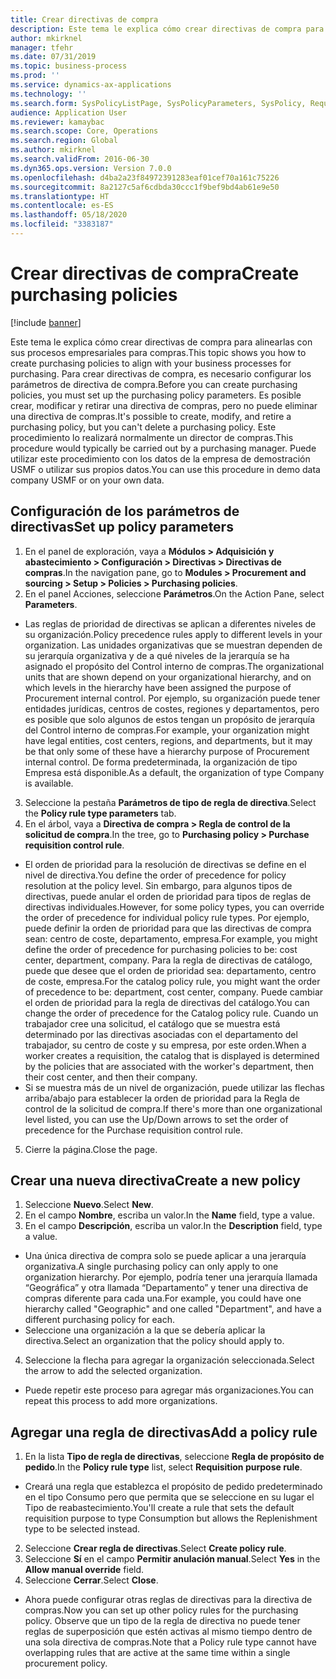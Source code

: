 ```yaml
---
title: Crear directivas de compra
description: Este tema le explica cómo crear directivas de compra para alinearlas con sus procesos empresariales para compras.
author: mkirknel
manager: tfehr
ms.date: 07/31/2019
ms.topic: business-process
ms.prod: ''
ms.service: dynamics-ax-applications
ms.technology: ''
ms.search.form: SysPolicyListPage, SysPolicyParameters, SysPolicy, RequisitionPurposeRule
audience: Application User
ms.reviewer: kamaybac
ms.search.scope: Core, Operations
ms.search.region: Global
ms.author: mkirknel
ms.search.validFrom: 2016-06-30
ms.dyn365.ops.version: Version 7.0.0
ms.openlocfilehash: d4ba2a23f84972391283eaf01cef70a161c75226
ms.sourcegitcommit: 8a2127c5af6cdbda30ccc1f9bef9bd4ab61e9e50
ms.translationtype: HT
ms.contentlocale: es-ES
ms.lasthandoff: 05/18/2020
ms.locfileid: "3383187"
---
```

# <a name="create-purchasing-policies"></a><span data-ttu-id="e21f2-103">Crear directivas de compra</span><span class="sxs-lookup"><span data-stu-id="e21f2-103">Create purchasing policies</span></span>

[!include [banner](../../includes/banner.md)]

<span data-ttu-id="e21f2-104">Este tema le explica cómo crear directivas de compra para alinearlas con sus procesos empresariales para compras.</span><span class="sxs-lookup"><span data-stu-id="e21f2-104">This topic shows you how to create purchasing policies to align with your business processes for purchasing.</span></span> <span data-ttu-id="e21f2-105">Para crear directivas de compra, es necesario configurar los parámetros de directiva de compra.</span><span class="sxs-lookup"><span data-stu-id="e21f2-105">Before you can create purchasing policies, you must set up the purchasing policy parameters.</span></span> <span data-ttu-id="e21f2-106">Es posible crear, modificar y retirar una directiva de compras, pero no puede eliminar una directiva de compras.</span><span class="sxs-lookup"><span data-stu-id="e21f2-106">It's possible to create, modify, and retire a purchasing policy, but you can't delete a purchasing policy.</span></span> <span data-ttu-id="e21f2-107">Este procedimiento lo realizará normalmente un director de compras.</span><span class="sxs-lookup"><span data-stu-id="e21f2-107">This procedure would typically be carried out by a purchasing manager.</span></span> <span data-ttu-id="e21f2-108">Puede utilizar este procedimiento con los datos de la empresa de demostración USMF o utilizar sus propios datos.</span><span class="sxs-lookup"><span data-stu-id="e21f2-108">You can use this procedure in demo data company USMF or on your own data.</span></span>


## <a name="set-up-policy-parameters"></a><span data-ttu-id="e21f2-109">Configuración de los parámetros de directivas</span><span class="sxs-lookup"><span data-stu-id="e21f2-109">Set up policy parameters</span></span>
1. <span data-ttu-id="e21f2-110">En el panel de exploración, vaya a **Módulos > Adquisición y abastecimiento > Configuración > Directivas > Directivas de compras**.</span><span class="sxs-lookup"><span data-stu-id="e21f2-110">In the navigation pane, go to **Modules > Procurement and sourcing > Setup > Policies > Purchasing policies**.</span></span>
2. <span data-ttu-id="e21f2-111">En el panel Acciones, seleccione **Parámetros**.</span><span class="sxs-lookup"><span data-stu-id="e21f2-111">On the Action Pane, select **Parameters**.</span></span>
- <span data-ttu-id="e21f2-112">Las reglas de prioridad de directivas se aplican a diferentes niveles de su organización.</span><span class="sxs-lookup"><span data-stu-id="e21f2-112">Policy precedence rules apply to different levels in your organization.</span></span> <span data-ttu-id="e21f2-113">Las unidades organizativas que se muestran dependen de su jerarquía organizativa y de a qué niveles de la jerarquía se ha asignado el propósito del Control interno de compras.</span><span class="sxs-lookup"><span data-stu-id="e21f2-113">The organizational units that are shown depend on your organizational hierarchy, and on which levels in the hierarchy have been assigned the purpose of Procurement internal control.</span></span> <span data-ttu-id="e21f2-114">Por ejemplo, su organización puede tener entidades jurídicas, centros de costes, regiones y departamentos, pero es posible que solo algunos de estos tengan un propósito de jerarquía del Control interno de compras.</span><span class="sxs-lookup"><span data-stu-id="e21f2-114">For example, your organization might have legal entities, cost centers, regions, and departments, but it may be that only some of these have a hierarchy purpose of Procurement internal control.</span></span> <span data-ttu-id="e21f2-115">De forma predeterminada, la organización de tipo Empresa está disponible.</span><span class="sxs-lookup"><span data-stu-id="e21f2-115">As a default, the organization of type Company is available.</span></span>  
3. <span data-ttu-id="e21f2-116">Seleccione la pestaña **Parámetros de tipo de regla de directiva**.</span><span class="sxs-lookup"><span data-stu-id="e21f2-116">Select the **Policy rule type parameters** tab.</span></span>
4. <span data-ttu-id="e21f2-117">En el árbol, vaya a **Directiva de compra > Regla de control de la solicitud de compra**.</span><span class="sxs-lookup"><span data-stu-id="e21f2-117">In the tree, go to **Purchasing policy > Purchase requisition control rule**.</span></span>
- <span data-ttu-id="e21f2-118">El orden de prioridad para la resolución de directivas se define en el nivel de directiva.</span><span class="sxs-lookup"><span data-stu-id="e21f2-118">You define the order of precedence for policy resolution at the policy level.</span></span> <span data-ttu-id="e21f2-119">Sin embargo, para algunos tipos de directivas, puede anular el orden de prioridad para tipos de reglas de directivas individuales.</span><span class="sxs-lookup"><span data-stu-id="e21f2-119">However, for some policy types, you can override the order of precedence for individual policy rule types.</span></span> <span data-ttu-id="e21f2-120">Por ejemplo, puede definir la orden de prioridad para que las directivas de compra sean: centro de coste, departamento, empresa.</span><span class="sxs-lookup"><span data-stu-id="e21f2-120">For example, you might define the order of precedence for purchasing policies to be: cost center, department, company.</span></span> <span data-ttu-id="e21f2-121">Para la regla de directivas de catálogo, puede que desee que el orden de prioridad sea: departamento, centro de coste, empresa.</span><span class="sxs-lookup"><span data-stu-id="e21f2-121">For the catalog policy rule, you might want the order of precedence to be: department, cost center, company.</span></span> <span data-ttu-id="e21f2-122">Puede cambiar el orden de prioridad para la regla de directivas del catálogo.</span><span class="sxs-lookup"><span data-stu-id="e21f2-122">You can change the order of precedence for the Catalog policy rule.</span></span> <span data-ttu-id="e21f2-123">Cuando un trabajador cree una solicitud, el catálogo que se muestra está determinado por las directivas asociadas con el departamento del trabajador, su centro de coste y su empresa, por este orden.</span><span class="sxs-lookup"><span data-stu-id="e21f2-123">When a worker creates a requisition, the catalog that is displayed is determined by the policies that are associated with the worker's department, then their cost center, and then their company.</span></span>  
- <span data-ttu-id="e21f2-124">Si se muestra más de un nivel de organización, puede utilizar las flechas arriba/abajo para establecer la orden de prioridad para la Regla de control de la solicitud de compra.</span><span class="sxs-lookup"><span data-stu-id="e21f2-124">If there's more than one organizational level listed, you can use the Up/Down arrows to set the order of precedence for the Purchase requisition control rule.</span></span>  
5. <span data-ttu-id="e21f2-125">Cierre la página.</span><span class="sxs-lookup"><span data-stu-id="e21f2-125">Close the page.</span></span>

## <a name="create-a-new-policy"></a><span data-ttu-id="e21f2-126">Crear una nueva directiva</span><span class="sxs-lookup"><span data-stu-id="e21f2-126">Create a new policy</span></span>
1. <span data-ttu-id="e21f2-127">Seleccione **Nuevo**.</span><span class="sxs-lookup"><span data-stu-id="e21f2-127">Select **New**.</span></span>
2. <span data-ttu-id="e21f2-128">En el campo **Nombre**, escriba un valor.</span><span class="sxs-lookup"><span data-stu-id="e21f2-128">In the **Name** field, type a value.</span></span>
3. <span data-ttu-id="e21f2-129">En el campo **Descripción**, escriba un valor.</span><span class="sxs-lookup"><span data-stu-id="e21f2-129">In the **Description** field, type a value.</span></span>
- <span data-ttu-id="e21f2-130">Una única directiva de compra solo se puede aplicar a una jerarquía organizativa.</span><span class="sxs-lookup"><span data-stu-id="e21f2-130">A single purchasing policy can only apply to one organization hierarchy.</span></span> <span data-ttu-id="e21f2-131">Por ejemplo, podría tener una jerarquía llamada “Geográfica” y otra llamada “Departamento” y tener una directiva de compras diferente para cada una.</span><span class="sxs-lookup"><span data-stu-id="e21f2-131">For example, you could have one hierarchy called "Geographic" and one called "Department", and have a different purchasing policy for each.</span></span>  
- <span data-ttu-id="e21f2-132">Seleccione una organización a la que se debería aplicar la directiva.</span><span class="sxs-lookup"><span data-stu-id="e21f2-132">Select an organization that the policy should apply to.</span></span>  
4. <span data-ttu-id="e21f2-133">Seleccione la flecha para agregar la organización seleccionada.</span><span class="sxs-lookup"><span data-stu-id="e21f2-133">Select the arrow to add the selected organization.</span></span>
- <span data-ttu-id="e21f2-134">Puede repetir este proceso para agregar más organizaciones.</span><span class="sxs-lookup"><span data-stu-id="e21f2-134">You can repeat this process to add more organizations.</span></span>  

## <a name="add-a-policy-rule"></a><span data-ttu-id="e21f2-135">Agregar una regla de directivas</span><span class="sxs-lookup"><span data-stu-id="e21f2-135">Add a policy rule</span></span>
1. <span data-ttu-id="e21f2-136">En la lista **Tipo de regla de directivas**, seleccione **Regla de propósito de pedido**.</span><span class="sxs-lookup"><span data-stu-id="e21f2-136">In the **Policy rule type** list, select **Requisition purpose rule**.</span></span>
- <span data-ttu-id="e21f2-137">Creará una regla que establezca el propósito de pedido predeterminado en el tipo Consumo pero que permita que se seleccione en su lugar el Tipo de reabastecimiento.</span><span class="sxs-lookup"><span data-stu-id="e21f2-137">You'll create a rule that sets the default requisition purpose to type Consumption but allows the Replenishment type to be selected instead.</span></span>  
2. <span data-ttu-id="e21f2-138">Seleccione **Crear regla de directivas**.</span><span class="sxs-lookup"><span data-stu-id="e21f2-138">Select **Create policy rule**.</span></span>
3. <span data-ttu-id="e21f2-139">Seleccione **Sí** en el campo **Permitir anulación manual**.</span><span class="sxs-lookup"><span data-stu-id="e21f2-139">Select **Yes** in the **Allow manual override** field.</span></span>
4. <span data-ttu-id="e21f2-140">Seleccione **Cerrar**.</span><span class="sxs-lookup"><span data-stu-id="e21f2-140">Select **Close**.</span></span>
- <span data-ttu-id="e21f2-141">Ahora puede configurar otras reglas de directivas para la directiva de compras.</span><span class="sxs-lookup"><span data-stu-id="e21f2-141">Now you can set up other policy rules for the purchasing policy.</span></span> <span data-ttu-id="e21f2-142">Observe que un tipo de la regla de directiva no puede tener reglas de superposición que estén activas al mismo tiempo dentro de una sola directiva de compras.</span><span class="sxs-lookup"><span data-stu-id="e21f2-142">Note that a Policy rule type cannot have overlapping rules that are active at the same time within a single procurement policy.</span></span>  

